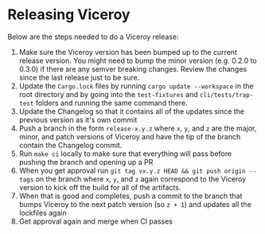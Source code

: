 # Releasing Viceroy

Below are the steps needed to do a Viceroy release:

1. Make sure the Viceroy version has been bumped up to the current release version. You might need to bump the minor version (e.g. 0.2.0 to 0.3.0) if there are any semver breaking changes. Review the changes since the last release just to be sure.
1. Update the `Cargo.lock` files by running `cargo update --workspace` in the root directory and by going into the `test-fixtures` and `cli/tests/trap-test` folders and running the same command there.
1. Update the Changelog so that it contains all of the updates since the previous version as it's own commit
1. Push a branch in the form `release-x.y.z` where `x`, `y`, and `z` are the major, minor, and patch versions of Viceroy and have the tip of the branch contain the Changelog commit.
1. Run `make ci` locally to make sure that everything will pass before pushing the branch and opening up a PR
1. When you get approval run `git tag vx.y.z HEAD && git push origin --tags` on the branch where `x`, `y`, and `z` again correspond to the Viceroy version to kick off the build for all of the artifacts.
1. When that is good and completes, push a commit to the branch that bumps Viceroy to the next patch version (so `z + 1`) and updates all the lockfiles again
1. Get approval again and merge when CI passes
